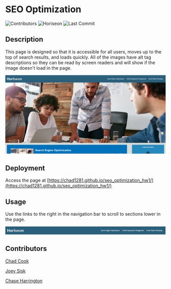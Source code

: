 # SEO Optimization

![Contributors](https://img.shields.io/github/contributors/chad1281/seo_optimization_hw1)
![Horiseon](https://img.shields.io/website?down_message=offline&up_message=online&url=https%3A%2F%2Fchad1281.github.io%2Fseo_optimization_hw1%2F)
![Last Commit](https://img.shields.io/github/last-commit/chad1281/seo_optimization_hw1)

## Description

This page is designed so that it is accessible for all users, moves up to the top of search results, and loads quickly. All of the images have alt tag descriptions so they can be read by screen readers and will show if the image doesn't load in the page.

![Image of Horiseon Home Page](https://github.com/Chad1281/seo_optimization_hw1/blob/master/assets/images/Homepage.png)

## Deployment

Access the page at [https://chad1281.github.io/seo_optimization_hw1/](https://chad1281.github.io/seo_optimization_hw1/)

## Usage

Use the links to the right in the navigation bar to scroll to sections lower in the page.

![Image of the navigation bar](https://github.com/Chad1281/seo_optimization_hw1/blob/master/assets/images/Nav_bar.png)

## Contributors

[Chad Cook](https://github.com/Chad1281)

[Joey Sisk](https://github.com/fuddafudda)

[Chase Harrington](https://github.com/Harrichas)